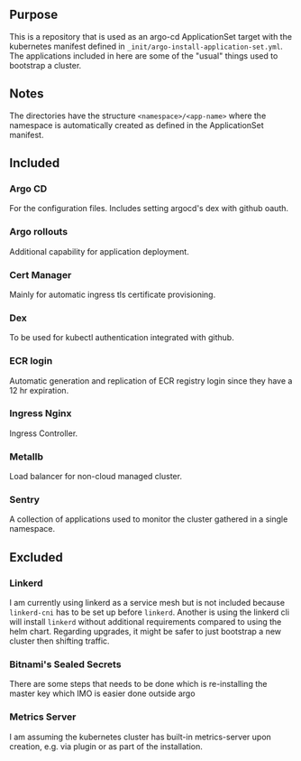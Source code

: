 ## Purpose
This is a repository that is used as an argo-cd ApplicationSet target with
the kubernetes manifest defined in `_init/argo-install-application-set.yml`.
The applications included in here are some of the "usual" things used to 
bootstrap a cluster.

## Notes
The directories have the structure `<namespace>/<app-name>` where the namespace
is automatically created as defined in the ApplicationSet manifest.

## Included

### Argo CD
For the configuration files.
Includes setting argocd's dex with github oauth.

### Argo rollouts
Additional capability for application deployment.

### Cert Manager
Mainly for automatic ingress tls certificate provisioning.

### Dex
To be used for kubectl authentication integrated with github.

### ECR login
Automatic generation and replication of ECR registry login 
since they have a 12 hr expiration.

### Ingress Nginx
Ingress Controller.

### Metallb
Load balancer for non-cloud managed cluster.

### Sentry
A collection of applications used to monitor the cluster gathered in
a single namespace.

## Excluded

### Linkerd
I am currently using linkerd as a service mesh but is not included because
`linkerd-cni` has to be set up before `linkerd`. Another is using the linkerd cli will
install `linkerd` without additional requirements compared to using the helm chart.
Regarding upgrades, it might be safer to just bootstrap a new cluster then shifting
traffic.

### Bitnami's Sealed Secrets 
There are some steps that needs to be done which is re-installing the master key which
IMO is easier done outside argo

### Metrics Server
I am assuming the kubernetes cluster has built-in metrics-server upon creation, e.g. via plugin
or as part of the installation.